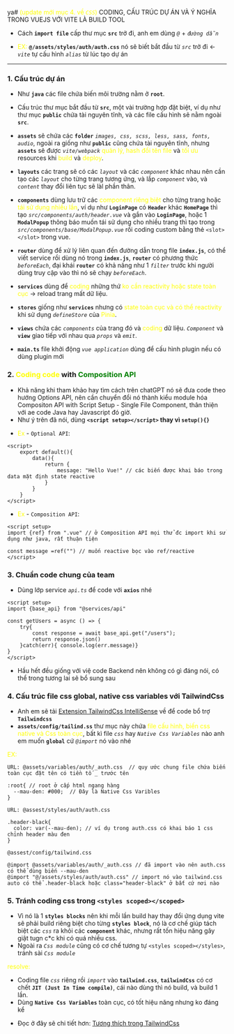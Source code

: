 ya# <span style="color:yellow">(update mới mục 4. về *`CSS`*)</span> CODING, CẤU TRÚC DỰ ÁN VÀ Ý NGHĨA TRONG VUEJS VỚI VITE LÀ BUILD TOOL
- Cách **`import file`** cấp thư mục **`src`** trở đi, anh em dùng *`@`* + *`đường dẫn`*
* <span style="color:yellow">EX: </span> **`@/assets/styles/auth/auth.css`** nó sẽ biết bắt đầu từ *`src`* trở đi <- *`vite`* tự cấu hình *`alias`* từ lúc tạo dự án
---
### 1. Cấu trúc dự án
- Như **`java`** các file chứa biến môi trường nằm ở **`root`**.
* Cấu trúc thư mục bắt đầu từ **`src`**, một vài trường hợp đặt biệt, ví dụ như thư mục **`public`** chứa tài nguyên tĩnh, và các file cấu hình sẽ nằm ngoài **`src`**.
- **`assets`** sẽ chứa các **`folder`** *`images, css, scss, less, sass, fonts, audio`*, ngoài ra giống như **`public`** cũng chứa tài nguyên tĩnh, nhưng **`assets`** sẽ được *`vite/webpack`*  <span style="color: yellow">quản lý, hash đổi tên file</span> và <span style="color: yellow">tối ưu</span> resources khi <span style="color: yellow">build</span> và <span style="color: yellow">deploy</span>. 

- **`layouts`** các trang sẽ có các *`layout`* và các *`component`* khác nhau nên cần tạo các *`layout`* cho từng trang tương ứng, và lắp *`component`* vào, và *`content`* thay đổi liên tục sẽ làl phần thân.

- **`components`** dùng lưu trữ các <span style="color: yellow">component riêng biệt</span> cho từng trang hoặc <span style="color: yellow">tái sử dụng nhiều lần</span>, ví dụ như **`LoginPage`** có **`Header`** khác **`HomePage`** thì tạo *`src/components/auth/header.vue`* và gắn vào **`LoginPage`**, hoặc 1 **`ModalPopup`** thông báo muốn tái sử dụng cho nhiều trang thì tạo trong *`src/components/base/ModalPopup.vue`* rồi coding custom bằng thẻ `<slot></slot>` trong vue.

- **`router`** dùng để xử lý liên quan đến đường dẫn trong file **`index.js`**, có thể viết service rồi dùng nó trong **`index.js`**, **`router`** có phương thức *`beforeEach`*, đại khái **`router`** có khả năng như 1 *`filter`* trước khi người dùng truy cập vào thì nó sẽ chạy *`beforeEach`*.

- **`services`** dùng để <span style="color:yellow">coding</span> những thứ <span style="color:yellow">ko cần reactivity hoặc state toàn cục</span> -> reload trang mất dữ liệu.

- **`stores`** giống như **`services`** nhưng có <span style="color:yellow">state toàn cục và có thể reactivity</span> khi sử dụng *`defineStore`* của <span style="color:yellow">Pinia</span>.

- **`views`** chứa các *`components`* của trang đó và <span style="color:yellow">coding</span> dữ liệu. *`Component`* và **`view`** giao tiếp với nhau qua *`props`* và *`emit`*.

- **`main.ts`** file khởi động *`vue application`* dùng để cấu hình plugin nếu có dùng plugin mới


### 2. <span style="color: yellow">Coding code</span> with <span style="color:green">Composition API</span>
- Khả năng khi tham khảo hay tìm cách trên chatGPT nó sẽ đưa code theo hướng Options API, nên cần chuyển đổi nó thành kiểu module hóa Compositon API with Script Setup - Single File Component, thân thiện với ae code Java hay Javascript đó giờ.
- Như ý trên đã nói, dùng <span style="font-weight: bold"> `<script setup></script>` thay vì `setup(){}`</span>
* <span style="color:yellow">Ex</span> - `Optional API`: 
```vue
<script>
    export default(){
        data(){
            return {
                message: "Hello Vue!" // các biến được khai báo trong data mặt định state reactive
            }
        }
    }
</script>
```
* <span style="color:yellow">Ex</span> - `Composition API`:
```vue
<script setup>
import {ref} from ".vue" // ở Composition API mọi thử đc import khi sử dụng như java, rất thuận tiện

const message =ref("") // muốn reactive bọc vào ref/reactive
</script>
```

### 3. Chuẩn code chung của team
- Dùng lớp service *`api.ts`* để code với **`axios`** nhé
```vue
<script setup>
import {base_api} from "@services/api"

const getUsers = async () => {
    try{
        const response = await base_api.get("/users");
        return response.json()
    }catch(err){ console.log(err.message)}
}
</script>
```
- Hầu hết đều giống với việ code Backend nên không có gì đáng nói, có thể trong tương lai sẽ bổ sung sau

### 4. Cấu trúc file css global, native css variables với TailwindCss
- Anh em sẽ tải [Extension TailwindCss IntelliSense](https://marketplace.visualstudio.com/items?itemName=bradlc.vscode-tailwindcss) về để code bổ trợ **`Tailwindcss`**
- **`assets/config/tailind.ss`** thư mục này chứa <span style="color:yellow">file cấu hình, biến css native và Css toàn cục</span>, bất kì file *`css`* hay *`Native Css Variables`* nào anh em muốn **`global`** cứ *`@import`* nó vào nhé

<span style="color:yellow">EX: </span>
```vue
URL: @assets/variables/auth/_auth.css  // quy ước chung file chứa biến toàn cục đặt tên có tiền tố _ trước tên

:root{ // root ở cấp html ngang hàng
  --mau-den: #000;  // Đây là Native Css Varibles
}
```
```vue
URL: @assest/styles/auth/auth.css

.header-black{
  color: var(--mau-den); // ví dụ trong auth.css có khai báo 1 css chỉnh header màu đen
}
```
```vue
@assest/config/tailwind.css

@import @assets/variables/auth/_auth.css // đã import vào nên auth.css có thể dùng biến --mau-den
@import "@/assets/styles/auth/auth.css" // import nó vào tailwind.css auto có thể .header-black hoặc class="header-black" ở bất cứ nơi nào
```

### 5. Tránh coding css trong `<styles scoped></scoped>`
- Vì nó là 1 **`styles blocks`** nên khi mỗi lần build hay thay đổi ứng dụng vite sẽ phải build riêng biệt cho từng **`styles block`**, nó là cơ chế giúp tách biệt các *`css`* ra khỏi các **`component`** khác, nhưng rất tốn hiệu năng gây giật tugn c*c khi có quá nhiều css. 
- Ngoài ra *`Css module`* cũng có cơ chế tương tự `<styles scoped></styles>`, tránh sài *`Css module`*

<span style="color: yellow">resolve: </span>
* Coding file *`css`* riêng rồi *`import`* vào **`tailwind.css`**, **`tailwindCss`** có cơ chết **`JIT (Just In Time compile)`**, cái nào dùng thì nó build, và build 1 lần.
* Dùng **`Native Css Variables`** toàn cục, có tốt hiệu năng nhưng ko đáng kể

- Đọc ở đây sẽ chi tiết hơn: [Tương thích trong TailwindCss](https://tailwindcss.com/docs/compatibility#explicit-context-sharing)